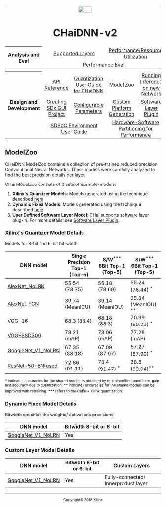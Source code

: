 <table style="width:100%">
<tr>
<th width="100%" colspan="6"><img src="https://www.xilinx.com/content/dam/xilinx/imgs/press/media-kits/corporate/xilinx-logo.png" width="30%"/><h1>CHaiDNN-v2</h2>
</th>
</tr>
  <tr>
    <th rowspan="6" width="17%">Analysis and Eval</th>
   </tr>
<tr>
	<td align="center" colspan="2"><a href="../docs/SUPPORTED_LAYERS.md">Supported Layers</a></td>
	<td align="center" colspan="2"><a href="../docs/PERFORMANCE_SNAPSHOT.md">Performance/Resource Utilization</a></td>
</tr>
  <tr></tr>
<tr>
	<td align="center" colspan="4"><a href="../docs/PERFORMANCE_EVAL.md">Performance Eval</a></td>	
</tr>
<tr></tr>
    <tr></tr>
  <tr><th colspan="6"></th></tr>

  <tr></tr>
  <tr>
     <th rowspan="7" width="17%">Design and Development</th>
   </tr>

<tr>
	<td  align="center"><a href="../docs/API.md">API Reference</a></td>
	<td  align="center"><a href="../docs/QUANTIZATION.md">Quantization User Guide for CHaiDNN</a></td>
	<td  align="center">Model Zoo</td>
	<td  align="center"><a href="../docs/RUN_NEW_NETWORK.md">Running Inference on new Network</a></td>
</tr>
  <tr></tr>
<tr>
	<td  align="center"><a href="../docs/BUILD_USING_SDX_GUI.md">Creating SDx GUI Project</a></td>
	<td  align="center"><a href="../docs/CONFIGURABLE_PARAMS.md">Configurable Parameters</a></td>
	<td  align="center"><a href="../docs/CUSTOM_PLATFORM_GEN.md">Custom Platform Generation</a></td>
	<td  align="center"><a href="../docs/SOFTWARE_LAYER_PLUGIN.md">Software Layer Plugin</a></td>
</tr>
  <tr></tr>
<tr>
	<td  align="center" colspan="2"><a href="https://www.xilinx.com/support/documentation/sw_manuals/xilinx2017_4/ug1027-sdsoc-user-guide.pdf">SDSoC Environment User Guide</a></td>	
	<td align="center" colspan="2"><a href="../docs/HW_SW_PARTITIONING.md">Hardware-Software Partitioning for Performance</a></td>

</tr>  
</table>

## ModelZoo

CHaiDNN ModelZoo contains a collection of pre-trained reduced precision Convolutional Neural Networks. These models were carefully analyzed to find the best precision details per layer.

CHai ModelZoo consists of 3 sets of example-models:
1. **Xilinx's Quantizer Models**: Models generated using the technique described [here](./QUANTIZATION.md#xilinx_quant)
2. **Dynamic Fixed Models**: Models generated using the technique described [here](./QUANTIZATION.md#dynamic_fixed)
3. **User Defined Software Layer Model**: CHai supports software layer plug-in. For more details, see [Software Layer Plugin](./SOFTWARE_LAYER_PLUGIN.md).


### Xilinx's Quantizer Model Details

Models for 8-bit and 6-bit bit-width.

DNN model |  Single Precision Top-1 (Top-5) | S/W<sup>***</sup> 8Bit Top-1 (Top-5) | S/W<sup>***</sup> 6Bit Top-1 (Top-5)|  
-------|---------|---------|---------|
[AlexNet_NoLRN](https://www.xilinx.com/member/forms/download/xef.html?filename=AlexNet_XQ.zip) |  55.54 (78.75) | 55.18 (78.60) |  55.24 (78.44) <sup>*</sup> |
[AlexNet_FCN](https://www.xilinx.com/member/forms/download/xef.html?filename=AlexNetFCN_XQ.zip) |  39.74 (MeanIOU)| 39.14 (MeanIOU) | 35.84 (MeanIOU) <sup>**</sup>|
[VGG-16](https://www.xilinx.com/member/forms/download/xef.html?filename=VGG-16_XQ.zip) | 68.3 (88.4) | 68.18 (88.3) |  70.99 (90.23) <sup>*</sup>
[VGG-SSD300](https://www.xilinx.com/member/forms/download/xef.html?filename=VGG_SSD_300_XQ.zip) |  78.21 (mAP) | 78.06 (mAP) | 77.28 (mAP)|
[GoogleNet_V1_NoLRN](https://www.xilinx.com/member/forms/download/xef.html?filename=GoogleNetWithoutLRN_XQ.zip) | 67.35 (88.18) | 67.09 (87.97) | 67.27 (87.99) <sup>*</sup> |
[ResNet-50-BNfused](https://www.xilinx.com/member/forms/download/xef.html?filename=ResNet-50-Legacy_NoBN_XQ.zip)| 72.86 (91.11) | 73.4 (91.47) <sup>*</sup> | 68.8 (89.04)<sup>**</sup>|

<sup><strong>* </strong> indicates accuracies for the shared models is obtained by re-trained/finetuned to re-gain lost accuracy due to quantization.</sup>
<sup><strong>** </strong> indicates accuracies for the shared models can be improved with retraining. </sup>
<sup><strong>*** </strong> refers to the Caffe + Xilinx quantization.</sup>


### Dynamic Fixed Model Details

Bitwidth specifies the weights/ activations precisions.

DNN model | Bitwidth 8-bit or 6-bit
-------|------------------------
[GoogleNet_V1_NoLRN](https://www.xilinx.com/member/forms/download/xef.html?filename=GoogleNetWithoutLRN_DynamicFixed.zip) | Yes


### Custom Layer Model Details

DNN model | Bitwidth 8-bit or 6-bit  | Custom Layers
-------|------------------------|-------------------------
[GoogleNet_V1_NoLRN](https://www.xilinx.com/member/forms/download/xef.html?filename=GoogleNetWithoutLRN_SoftwareLayerPlugin.zip) | Yes | Fully-connected/ Innerproduct layer



<hr/>
<p align="center"><sup>Copyright&copy; 2018 Xilinx</sup></p>

